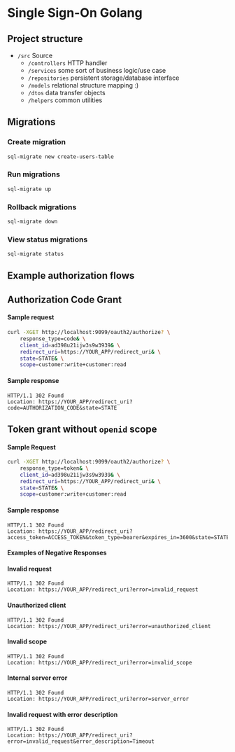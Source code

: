 
# Single Sign-On Golang

## Project structure

- `/src` Source
    - `/controllers` HTTP handler
    - `/services` some sort of business logic/use case
    - `/repositories` persistent storage/database interface
    - `/models` relational structure mapping :) 
    - `/dtos` data transfer objects
    - `/helpers` common utilities

## Migrations 

### Create migration

```sh
sql-migrate new create-users-table
```

### Run migrations

```sh
sql-migrate up
```

### Rollback migrations

```sh
sql-migrate down
```

### View status migrations

```sh
sql-migrate status
```



## Example authorization flows

## Authorization Code Grant

#### Sample request

```sh
curl -XGET http://localhost:9099/oauth2/authorize? \
    response_type=code& \
    client_id=ad398u21ijw3s9w3939& \
    redirect_uri=https://YOUR_APP/redirect_uri& \
    state=STATE& \
    scope=customer:write+customer:read
```

#### Sample response

```http
HTTP/1.1 302 Found
Location: https://YOUR_APP/redirect_uri?code=AUTHORIZATION_CODE&state=STATE
```


## Token grant without `openid` scope

#### Sample Request

```sh
curl -XGET http://localhost:9099/oauth2/authorize? \
    response_type=token& \
    client_id=ad398u21ijw3s9w3939& \
    redirect_uri=https://YOUR_APP/redirect_uri& \
    state=STATE& \
    scope=customer:write+customer:read
```

#### Sample response

```http
HTTP/1.1 302 Found
Location: https://YOUR_APP/redirect_uri?access_token=ACCESS_TOKEN&token_type=bearer&expires_in=3600&state=STATE
```

#### Examples of Negative Responses

#### Invalid request

```http
HTTP/1.1 302 Found
Location: https://YOUR_APP/redirect_uri?error=invalid_request
```

#### Unauthorized client

```http
HTTP/1.1 302 Found
Location: https://YOUR_APP/redirect_uri?error=unauthorized_client
```

#### Invalid scope

```http
HTTP/1.1 302 Found
Location: https://YOUR_APP/redirect_uri?error=invalid_scope
```

#### Internal server error

```http
HTTP/1.1 302 Found
Location: https://YOUR_APP/redirect_uri?error=server_error
```

#### Invalid request with error description

```http
HTTP/1.1 302 Found
Location: https://YOUR_APP/redirect_uri?error=invalid_request&error_description=Timeout
```